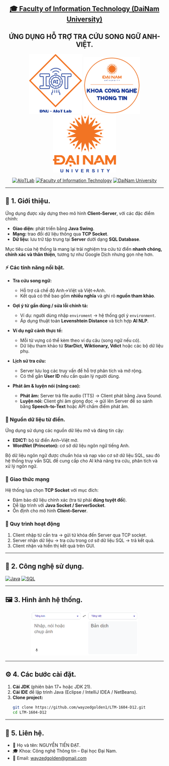 <h2 align="center">
    <a href="https://dainam.edu.vn/vi/khoa-cong-nghe-thong-tin">
    🎓 Faculty of Information Technology (DaiNam University)
    </a>
</h2>
<h2 align="center">
   ỨNG DỤNG HỖ TRỢ TRA CỨU SONG NGỮ ANH-VIỆT. 
</h2>
</h2>
<div align="center">
    <p align="center">
        <img src="docs/aiotlab_logo.png" alt="AIoTLab Logo" width="170"/>
        <img src="docs/fitdnu_logo.png" alt="AIoTLab Logo" width="180"/>
        <img src="docs/dnu_logo.png" alt="DaiNam University Logo" width="200"/>
    </p>

[![AIoTLab](https://img.shields.io/badge/AIoTLab-green?style=for-the-badge)](https://www.facebook.com/DNUAIoTLab)
[![Faculty of Information Technology](https://img.shields.io/badge/Faculty%20of%20Information%20Technology-blue?style=for-the-badge)](https://dainam.edu.vn/vi/khoa-cong-nghe-thong-tin)
[![DaiNam University](https://img.shields.io/badge/DaiNam%20University-orange?style=for-the-badge)](https://dainam.edu.vn)

</div>

---

## 📖 1. Giới thiệu.

Ứng dụng được xây dựng theo mô hình **Client–Server**, với các đặc điểm chính:
- **Giao diện:** phát triển bằng **Java Swing**.  
- **Mạng:** trao đổi dữ liệu thông qua **TCP Socket**.  
- **Dữ liệu:** lưu trữ tập trung tại **Server** dưới dạng **SQL Database**.  

Mục tiêu của hệ thống là mang lại trải nghiệm tra cứu từ điển **nhanh chóng, chính xác và thân thiện**, tương tự như Google Dịch nhưng gọn nhẹ hơn.

### ⚡ Các tính năng nổi bật.
- **Tra cứu song ngữ:**  
  - Hỗ trợ cả chế độ Anh→Việt và Việt→Anh.  
  - Kết quả có thể bao gồm **nhiều nghĩa** và ghi rõ **nguồn tham khảo**.  

- **Gợi ý từ gần đúng / sửa lỗi chính tả:**  
  - Ví dụ: người dùng nhập `enviroment` → hệ thống gợi ý `environment`.  
  - Áp dụng thuật toán **Levenshtein Distance** và tích hợp **AI NLP**.  

- **Ví dụ ngữ cảnh thực tế:**  
  - Mỗi từ vựng có thể kèm theo ví dụ câu (song ngữ nếu có).  
  - Dữ liệu tham khảo từ **StarDict, Wiktionary, Vdict** hoặc các bộ dữ liệu phụ.  

- **Lịch sử tra cứu:**  
  - Server lưu log các truy vấn để hỗ trợ phân tích và mở rộng.  
  - Có thể gắn **User ID** nếu cần quản lý người dùng.  

- **Phát âm & luyện nói (nâng cao):**  
  - **Phát âm:** Server trả file audio (TTS) → Client phát bằng Java Sound.  
  - **Luyện nói:** Client ghi âm giọng đọc → gửi lên Server để so sánh bằng **Speech-to-Text** hoặc API chấm điểm phát âm.  

### 📝 Nguồn dữ liệu từ điển.
Ứng dụng sử dụng các nguồn dữ liệu mở và đáng tin cậy:
- **EDICT:** bộ từ điển Anh–Việt mở.  
- **WordNet (Princeton):** cơ sở dữ liệu ngôn ngữ tiếng Anh. 

Bộ dữ liệu ngôn ngữ được chuẩn hóa và nạp vào cơ sở dữ liệu SQL, sau đó hệ thống truy vấn SQL để cung cấp cho AI khả năng tra cứu, phân tích và xử lý ngôn ngữ.

### 🚀 Giao thức mạng
Hệ thống lựa chọn **TCP Socket** với mục đích:
- Đảm bảo dữ liệu chính xác (tra từ phải **đúng tuyệt đối**).  
- Dễ lập trình với **Java Socket / ServerSocket**.  
- Ổn định cho mô hình **Client–Server**.  

### 🔗 Quy trình hoạt động
1. Client nhập từ cần tra → gửi từ khóa đến Server qua TCP socket.  
2. Server nhận dữ liệu → tra cứu trong cơ sở dữ liệu SQL → trả kết quả.  
3. Client nhận và hiển thị kết quả trên GUI.  
---

## 🔧 2. Công nghệ sử dụng. 
[![Java](https://img.shields.io/badge/Java-007396?style=for-the-badge&logo=java&logoColor=white)](https://www.java.com/) 
[![SQL](https://img.shields.io/badge/SQL-336791?style=for-the-badge&logo=postgresql&logoColor=white)](https://www.postgresql.org/)

---

## 🖼️ 3. Hình ảnh hệ thống.
<p align="center">
        <img src="docs/UI.png" alt="AIoTLab Logo" width="340"/>
</p>

---

## ⚙️ 4. Các bước cài đặt.
1. **Cài JDK** (phiên bản 17+ hoặc JDK 21).  
2. **Cài IDE** để lập trình Java (Eclipse / IntelliJ IDEA / NetBeans).  
3. **Clone project:**
   ```bash
   git clone https://github.com/wayzedgolden1/LTM-1604-D12.git
   cd LTM-1604-D12

---

## 📩 5. Liên hệ.
- 👤 Họ và tên: NGUYỄN TIẾN ĐẠT.
- 🎓 Khoa: Công nghệ Thông tin – Đại học Đại Nam.
- 📧 Email: wayzedgolden@gmail.com
